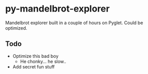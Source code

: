 # py-mandelbrot-explorer
Mandelbrot explorer built in a couple of hours on Pyglet. Could be optimized.

## Todo
- Optimize this bad boy
    - He chonky... he slow..
- Add secret fun stuff
